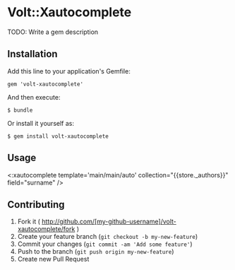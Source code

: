 # Volt::Xautocomplete

TODO: Write a gem description

## Installation

Add this line to your application's Gemfile:

    gem 'volt-xautocomplete'

And then execute:

    $ bundle

Or install it yourself as:

    $ gem install volt-xautocomplete

## Usage

<:xautocomplete template='main/main/auto' collection="{{store._authors}}" field="surname" /> 

## Contributing

1. Fork it ( http://github.com/[my-github-username]/volt-xautocomplete/fork )
2. Create your feature branch (`git checkout -b my-new-feature`)
3. Commit your changes (`git commit -am 'Add some feature'`)
4. Push to the branch (`git push origin my-new-feature`)
5. Create new Pull Request
